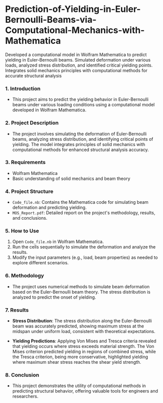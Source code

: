 # Prediction-of-Yielding-in-Euler-Bernoulli-Beams-via-Computational-Mechanics-with-Mathematica
Developed a computational model in Wolfram Mathematica to predict yielding in Euler-Bernoulli beams. Simulated deformation under various loads, analyzed stress distribution, and identified critical yielding points. Integrates solid mechanics principles with computational methods for accurate structural analysis

### 1. **Introduction**
   - This project aims to predict the yielding behavior in Euler-Bernoulli beams under various loading conditions using a computational model developed in Wolfram Mathematica.

### 2. **Project Description**
   - The project involves simulating the deformation of Euler-Bernoulli beams, analyzing stress distribution, and identifying critical points of yielding. The model integrates principles of solid mechanics with computational methods for enhanced structural analysis accuracy.

### 3. **Requirements**
  - Wolfram Mathematica
  - Basic understanding of solid mechanics and beam theory

### 4. **Project Structure**
  - `Code_file.nb`: Contains the Mathematica code for simulating beam deformation and predicting yielding.
  - `MOS_Report.pdf`: Detailed report on the project's methodology, results, and conclusions.

### 5. **How to Use**
   1. Open `Code_file.nb` in Wolfram Mathematica.
   2. Run the cells sequentially to simulate the deformation and analyze the results.
   3. Modify the input parameters (e.g., load, beam properties) as needed to explore different scenarios.

### 6. **Methodology**
   - The project uses numerical methods to simulate beam deformation based on the Euler-Bernoulli beam theory. The stress distribution is analyzed to predict the onset of yielding.

### 7. **Results**
  - **Stress Distribution**: The stress distribution along the Euler-Bernoulli beam was accurately predicted, showing maximum stress at the midspan under uniform load, consistent with theoretical expectations.
  
  - **Yielding Predictions**: Applying Von Mises and Tresca criteria revealed that yielding occurs where stress exceeds material strength. The Von Mises criterion predicted yielding in regions of combined stress, while the Tresca criterion, being more conservative, highlighted yielding where maximum shear stress reaches the shear yield strength.

### 8. **Conclusion**
  - This project demonstrates the utility of computational methods in predicting structural behavior, offering valuable tools for engineers and researchers.

